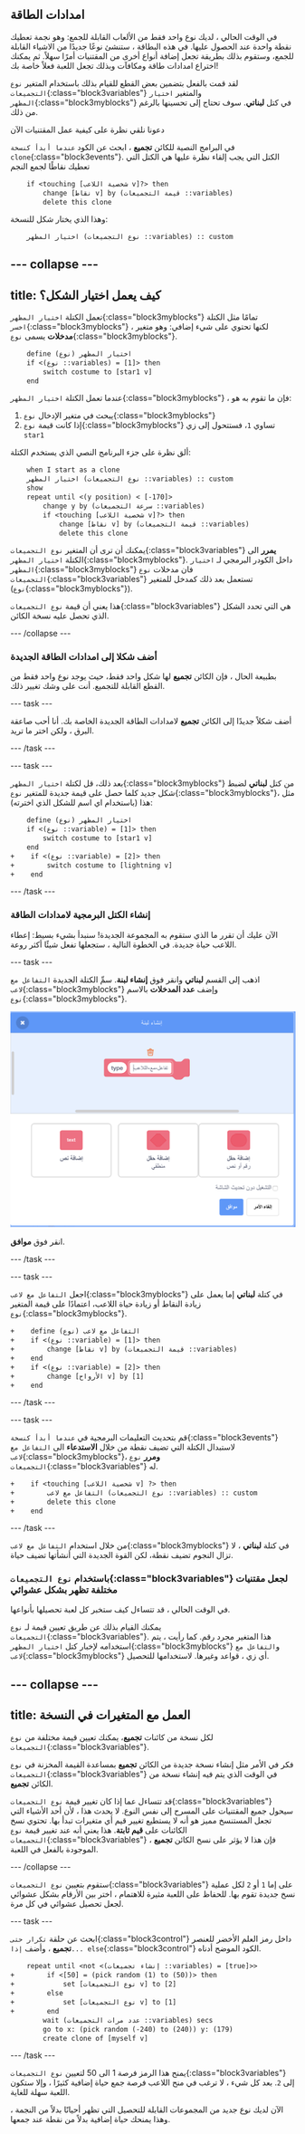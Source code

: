 ## امدادات الطاقة

في الوقت الحالي ، لديك نوع واحد فقط من الألعاب القابلة للجمع: وهو نجمة تعطيك نقطة واحدة عند الحصول عليها. في هذه البطاقة ، ستنشئ نوعًا جديدًا من الاشياء القابلة للجمع، وستقوم بذلك بطريقة تجعل إضافة أنواع أخرى من المقتنيات أمرًا سهلاً. ثم يمكنك اختراع امدادات طاقة ومكافآت وبذلك تجعل اللعبة فعلاً خاصة بك!

لقد قمت بالفعل بتضمين بعض القطع للقيام بذلك باستخدام المتغير `نوع التجميعات`{:class="block3variables"} والمتغير `اختيار المظهر`{:class="block3myblocks"} في كتل **لبناتي**. سوف تحتاج إلى تحسينها بالرغم من ذلك.

دعونا نلقي نظرة على كيفية عمل المقتنيات الآن

في البرامج النصية للكائن **تجميع** ، ابحث عن الكود `عندما أبدأ كنسخة clone`{:class="block3events"}. الكتل التي يجب إلقاء نظرة عليها هي الكتل التي تعطيك نقاطًا لجمع النجم

```blocks3
    if <touching [شخصية اللاعب v]?> then
        change [نقاط v] by (قيمة التجميعات ::variables)
        delete this clone
```

وهذا الذي يختار شكل للنسخة:

```blocks3
    اختيار المظهر (نوع التجميعات ::variables) :: custom
```

--- collapse ---
---
title: كيف يعمل اختيار الشكل؟
---

تعمل الكتلة `اختيار المظهر`{:class="block3myblocks"} تمامًا مثل الكتلة `اخسر`{:class="block3myblocks"} ، لكنها تحتوي على شيء إضافي: وهو متغير **مدخلات** يسمى `نوع`{:class="block3myblocks"}.

```blocks3
    define اختيار المظهر (نوع)
    if <(نوع ::variables) = [1]> then
        switch costume to [star1 v]
    end
```

عندما تعمل الكتلة `اختيار المظهر`{:class="block3myblocks"} ، فإن ما تقوم به هو:

1. يبحث في متغير الإدخال `نوع`{:class="block3myblocks"}
2. إذا كانت قيمة `نوع`{:class="block3myblocks"} تساوي `1`، فستتحول إلى زي `star1`

ألق نظرة على جزء البرنامج النصي الذي يستخدم الكتلة:

```blocks3
    when I start as a clone
    اختيار المظهر (نوع التجميعات ::variables) :: custom
    show
    repeat until <(y position) < [-170]>
        change y by (سرعة التجميعات ::variables)
        if <touching [شخصية اللاعب v]?> then
            change [نقاط v] by (قيمة التجميعات ::variables)
            delete this clone
```

يمكنك أن ترى أن المتغير `نوع التجميعات`{:class="block3variables"} **يمرر** الى الكتلة `اختيار المظهر`{:class="block3myblocks"}. داخل الكودر البرمجي لـ `اختيار المظهر`{:class="block3myblocks"} فان مدخلات `نوع التجميعات`{:class="block3variables"} تستعمل بعد ذلك كمدخل للمتغير (`نوع`{:class="block3myblocks"}).

هذا يعني أن قيمة `نوع التجميعات`{:class="block3variables"} هي التي تحدد الشكل الذي تحصل عليه نسخة الكائن.

--- /collapse ---

### أضف شكلا إلى امدادات الطاقة الجديدة

بطبيعة الحال ، فإن الكائن **تجميع** لها شكل واحد فقط، حيث يوجد نوع واحد فقط من القطع القابلة للتجميع. أنت على وشك تغيير ذلك.

--- task ---

أضف شكلاً جديدًا إلى الكائن **تجميع** لامدادات الطاقة الجديدة الخاصة بك. أنا أحب صاعقة البرق ، ولكن اختر ما تريد.

--- /task ---

--- task ---

بعد ذلك، قل لكتلة `اختيار المظهر`{:class="block3myblocks"} من كتل **لبناتي** لضبط شكل جديد كلما حصل على قيمة جديدة للمتغير `نوع`{:class="block3myblocks"}، مثل هذا (باستخدام اي اسم للشكل الذي اخترته):

```blocks3
    define اختيار المظهر (نوع)
    if <(نوع ::variable) = [1]> then
        switch costume to [star1 v]
    end
+    if <(نوع ::variable) = [2]> then
+        switch costume to [lightning v]
+    end
```

--- /task ---

### إنشاء الكتل البرمجية لامدادات الطاقة

الآن عليك أن تقرر ما الذي ستقوم به المجموعة الجديدة! سنبدأ بشيء بسيط: إعطاء اللاعب حياة جديدة. في الخطوة التالية ، ستجعلها تفعل شيئًا أكثر روعة.

--- task ---

اذهب إلى القسم **لبناتي** وانقر فوق **إنشاء لبنة**. سمِّ الكتلة الجديدة `التفاعل مع لاعب`{:class="block3myblocks"} وإضف **عدد المدخلات** بالاسم `نوع`{:class="block3myblocks"}.

![اكتب اسم الكتلة](images/powerupMakeName.png)

انقر فوق **موافق**.

--- /task ---

--- task ---

اجعل `التفاعل مع لاعب`{:class="block3myblocks"} في كتلة **لبناتي** إما يعمل على زيادة النقاط أو زيادة حياة اللاعب، اعتمادًا على قيمة المتغير `نوع`{:class="block3myblocks"}.

```blocks3
+    define التفاعل مع لاعب (نوع)
+    if <(نوع ::variable) = [1]> then
+        change [نقاط v] by (قيمة التجميعات ::variables)
+    end
+    if <(نوع ::variable) = [2]> then
+        change [الأرواح v] by [1]
+    end
```

--- /task ---

--- task ---

قم بتحديث التعليمات البرمجية في `عندما أبدأ كنسخة`{:class="block3events"} لاستبدال الكتلة التي تضيف نقطة من خلال **الاستدعاء** الى `التفاعل مع لاعب`{:class="block3myblocks"}، **ومرر** `نوع التجميعات`{:class="block3variables"} له.

```blocks3
+    if <touching [شخصية اللاعب v] ?> then
+        التفاعل مع لاعب (نوع التجميعات ::variables) :: custom
+        delete this clone
+    end
```

--- /task ---

من خلال استخدام `التفاعل مع لاعب`{:class="block3myblocks"} في كتلة **لبناتي** ، لا تزال النجوم تضيف نقطة، لكن القوة الجديدة التي أنشأتها تضيف حياة.

### باستخدام `نوع التجميعات`{:class="block3variables"} لجعل مقتنيات مختلفة تظهر بشكل عشوائي

في الوقت الحالي ، قد تتساءل كيف ستخبر كل لعبة تحصيلها بأنواعها.

يمكنك القيام بذلك عن طريق تعيين قيمة لـ `نوع التجميعات`{:class="block3variables"}. هذا المتغير مجرد رقم. كما رأيت ، يتم استخدامه لإخبار كتل `اختيار المظهر`{:class="block3myblocks"} و`التفاعل مع لاعب`{:class="block3myblocks"} أي زي ، قواعد وغيرها. لاستخدامها للتحصيل.

--- collapse ---
---
title: العمل مع المتغيرات في النسخة
---

لكل نسخة من كائنات **تجميع**، يمكنك تعيين قيمة مختلفة من `نوع التجميعات`{:class="block3variables"}.

فكر في الأمر مثل إنشاء نسخة جديدة من الكائن **تجميع** بمساعدة القيمة المخزنة في `نوع التجميعات`{:class="block3variables"} في الوقت الذي يتم فيه إنشاء نسخة من الكائن **تجميع**.

قد تتساءل عما إذا كان تغيير قيمة `نوع التجميعات`{:class="block3variables"} سيحول جميع المقتنيات على المسرح إلى نفس النوع. لا يحدث هذا ، لأن أحد الأشياء التي تجعل المستنسخ مميز هو أنه لا يستطيع تغيير قيم أي متغيرات تبدأ بها. تحتوي نسخ الكائنات على **قيم ثابتة**. هذا يعني أنه عند تغيير قيمة `نوع التجميعات`{:class="block3variables"} ، فإن هذا لا يؤثر على نسخ الكائن **تجميع** الموجودة بالفعل في اللعبة.

--- /collapse ---

ستقوم بتعيين `نوع التجميعات`{:class="block3variables"} على إما `1` أو `2` لكل عملية نسخ جديدة تقوم بها. للحفاظ على اللعبة مثيرة للاهتمام ، اختر بين الأرقام بشكل عشوائي لجعل تحصيل عشوائي في كل مرة.

--- task ---

ابحث عن حلقة `تكرار حتى`{:class="block3control"} داخل رمز العلم الأخضر للعنصر **تجميع** ، وأضف `إذا... else`{:class="block3control"} الكود الموضح أدناه.

```blocks3
    repeat until <not <(إنشاء تجميعات ::variables) = [true]>>
+        if <[50] = (pick random (1) to (50))> then
+            set [نوع التجميعات v] to [2]
+        else
+            set [نوع التجميعات v] to [1]
+        end
        wait (عدد مرات التجميعات ::variables) secs
        go to x: (pick random (-240) to (240)) y: (179)
        create clone of [myself v]
```

--- /task ---

يمنح هذا الرمز فرصة 1 الى 50 لتعيين `نوع التجميعات`{:class="block3variables"} إلى `2`. بعد كل شيء ، لا ترغب في منح اللاعب فرصة جمع حياة إضافية كثيرًا ، وإلا ستكون اللعبة سهلة للغاية.

الآن لديك نوع جديد من المجموعات القابلة للتحصيل التي تظهر أحيانًا بدلاً من النجمة ، وهذا يمنحك حياة إضافية بدلاً من نقطة عند جمعها.